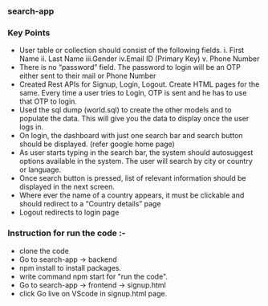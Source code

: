 ### search-app

### Key Points

- User table or collection should consist of the
  following fields.
  i. First Name
  ii. Last Name
  iii.Gender
  iv.Email ID (Primary Key)
  v. Phone Number
- There is no “password” field. The password to login will be an OTP either sent to their
  mail or Phone Number
- Created Rest APIs for Signup, Login, Logout. Create HTML pages for the same. Every
  time a user tries to Login, OTP is sent and he has to use that OTP to login.
- Used the sql dump (world.sql) to create the other models and to populate the
  data. This will give you the data to display once the user logs in.
- On login, the dashboard with just one search bar and search button should be
  displayed. (refer google home page)
- As user starts typing in the search bar, the system should autosuggest options
  available in the system. The user will search by city or country or language.
- Once search button is pressed, list of relevant information should be displayed in the
  next screen.
- Where ever the name of a country appears, it must be clickable and should redirect to
  a “Country details” page
- Logout redirects to login page


### Instruction for run the code :-

- clone the code
- Go to search-app -> backend
- npm install to install packages.
- write command npm start for "run the code".
- Go to search-app -> frontend -> signup.html
- click Go live on VScode in signup.html page.

